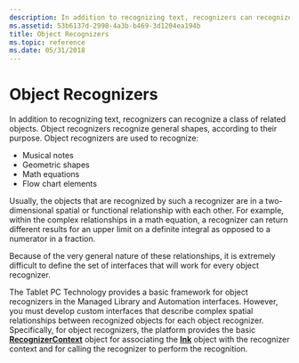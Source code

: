 ```yaml
---
description: In addition to recognizing text, recognizers can recognize a class of related objects.
ms.assetid: 53b6137d-2998-4a3b-b469-3d1204ea194b
title: Object Recognizers
ms.topic: reference
ms.date: 05/31/2018
---
```


# Object Recognizers

In addition to recognizing text, recognizers can recognize a class of related objects. Object recognizers recognize general shapes, according to their purpose. Object recognizers are used to recognize:

-   Musical notes
-   Geometric shapes
-   Math equations
-   Flow chart elements

Usually, the objects that are recognized by such a recognizer are in a two-dimensional spatial or functional relationship with each other. For example, within the complex relationships in a math equation, a recognizer can return different results for an upper limit on a definite integral as opposed to a numerator in a fraction.

Because of the very general nature of these relationships, it is extremely difficult to define the set of interfaces that will work for every object recognizer.

The Tablet PC Technology provides a basic framework for object recognizers in the Managed Library and Automation interfaces. However, you must develop custom interfaces that describe complex spatial relationships between recognized objects for each object recognizer. Specifically, for object recognizers, the platform provides the basic [**RecognizerContext**](inkrecognizercontext-class.md) object for associating the [**Ink**](inkdisp-class.md) object with the recognizer context and for calling the recognizer to perform the recognition.

 

 



